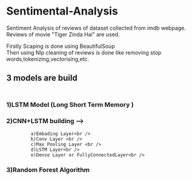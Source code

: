 # Sentimental-Analysis
Sentiment Analysis of reviews of dataset collected from imdb webpage.<br />
Reviews of movie "Tiger Zinda Hai" are used.<br />

Firstly Scaping is done using BeautifulSoup<br />
Then using Nlp cleaning of reviews is done like removing stop words,tokenizing,vectorising,etc.<br />
## 3 models are build <br /><br />
### 1)LSTM Model (Long Short Term Memory )<br />
### 2)CNN+LSTM building -->   <br />
             a)Embading Layer<br />
             b)Conv Layer <br />
             c)Max Pooling Layer <br />
             d)LSTM Layer<br />
             e)Dense Layer or FullyConnectedLayer<br />

### 3)Random Forest Algorithm<br />

